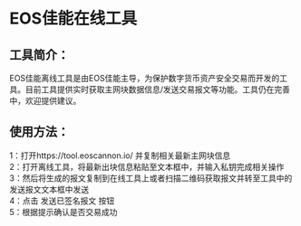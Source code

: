 # EOS佳能在线工具
## 工具简介：
EOS佳能离线工具是由EOS佳能主导，为保护数字货币资产安全交易而开发的工具。目前工具提供实时获取主网块数据信息/发送交易报文等功能。工具仍在完善中，欢迎提供建议。
## 使用方法：
1：打开https://tool.eoscannon.io/ 并复制相关最新主网块信息<br>
2：打开离线工具，将最新出块信息粘贴至文本框中，并输入私钥完成相关操作<br>
3：然后将生成的报文复制到在线工具上或者扫描二维码获取报文并转至工具中的发送报文文本框中发送<br>
4：点击 发送已签名报文 按钮<br>
5：根据提示确认是否交易成功
